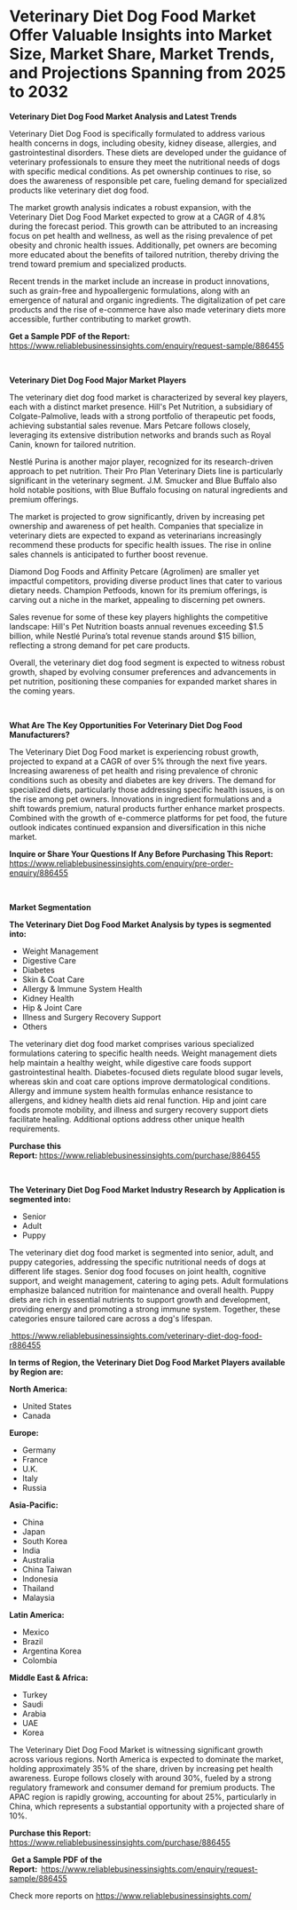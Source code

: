 <p><h1>Veterinary Diet Dog Food Market Offer Valuable Insights into Market Size, Market Share, Market Trends, and Projections Spanning from 2025 to 2032</h1></p><p><strong>Veterinary Diet Dog Food Market Analysis and Latest Trends</strong></p>
<p><p>Veterinary Diet Dog Food is specifically formulated to address various health concerns in dogs, including obesity, kidney disease, allergies, and gastrointestinal disorders. These diets are developed under the guidance of veterinary professionals to ensure they meet the nutritional needs of dogs with specific medical conditions. As pet ownership continues to rise, so does the awareness of responsible pet care, fueling demand for specialized products like veterinary diet dog food.</p><p>The market growth analysis indicates a robust expansion, with the Veterinary Diet Dog Food Market expected to grow at a CAGR of 4.8% during the forecast period. This growth can be attributed to an increasing focus on pet health and wellness, as well as the rising prevalence of pet obesity and chronic health issues. Additionally, pet owners are becoming more educated about the benefits of tailored nutrition, thereby driving the trend toward premium and specialized products.</p><p>Recent trends in the market include an increase in product innovations, such as grain-free and hypoallergenic formulations, along with an emergence of natural and organic ingredients. The digitalization of pet care products and the rise of e-commerce have also made veterinary diets more accessible, further contributing to market growth.</p></p>
<p><strong>Get a Sample PDF of the Report:&nbsp;</strong> <a href="https://www.reliablebusinessinsights.com/enquiry/request-sample/886455?utm_campaign=2330&utm_medium=2&utm_source=Github&utm_content=ia&utm_term=14022025&utm_id=veterinary-diet-dog-food">https://www.reliablebusinessinsights.com/enquiry/request-sample/886455</a></p>
<p>&nbsp;</p>
<p><strong>Veterinary Diet Dog Food Major Market Players</strong></p>
<p><p>The veterinary diet dog food market is characterized by several key players, each with a distinct market presence. Hill's Pet Nutrition, a subsidiary of Colgate-Palmolive, leads with a strong portfolio of therapeutic pet foods, achieving substantial sales revenue. Mars Petcare follows closely, leveraging its extensive distribution networks and brands such as Royal Canin, known for tailored nutrition.</p><p>Nestlé Purina is another major player, recognized for its research-driven approach to pet nutrition. Their Pro Plan Veterinary Diets line is particularly significant in the veterinary segment. J.M. Smucker and Blue Buffalo also hold notable positions, with Blue Buffalo focusing on natural ingredients and premium offerings.</p><p>The market is projected to grow significantly, driven by increasing pet ownership and awareness of pet health. Companies that specialize in veterinary diets are expected to expand as veterinarians increasingly recommend these products for specific health issues. The rise in online sales channels is anticipated to further boost revenue.</p><p>Diamond Dog Foods and Affinity Petcare (Agrolimen) are smaller yet impactful competitors, providing diverse product lines that cater to various dietary needs. Champion Petfoods, known for its premium offerings, is carving out a niche in the market, appealing to discerning pet owners.</p><p>Sales revenue for some of these key players highlights the competitive landscape: Hill's Pet Nutrition boasts annual revenues exceeding $1.5 billion, while Nestlé Purina’s total revenue stands around $15 billion, reflecting a strong demand for pet care products.</p><p>Overall, the veterinary diet dog food segment is expected to witness robust growth, shaped by evolving consumer preferences and advancements in pet nutrition, positioning these companies for expanded market shares in the coming years.</p></p>
<p>&nbsp;</p>
<p><strong>What Are The Key Opportunities For Veterinary Diet Dog Food Manufacturers?</strong></p>
<p><p>The Veterinary Diet Dog Food market is experiencing robust growth, projected to expand at a CAGR of over 5% through the next five years. Increasing awareness of pet health and rising prevalence of chronic conditions such as obesity and diabetes are key drivers. The demand for specialized diets, particularly those addressing specific health issues, is on the rise among pet owners. Innovations in ingredient formulations and a shift towards premium, natural products further enhance market prospects. Combined with the growth of e-commerce platforms for pet food, the future outlook indicates continued expansion and diversification in this niche market.</p></p>
<p><strong>Inquire or Share Your Questions If Any Before Purchasing This Report:</strong> <a href="https://www.reliablebusinessinsights.com/enquiry/pre-order-enquiry/886455?utm_campaign=2330&utm_medium=2&utm_source=Github&utm_content=ia&utm_term=14022025&utm_id=veterinary-diet-dog-food">https://www.reliablebusinessinsights.com/enquiry/pre-order-enquiry/886455</a></p>
<p>&nbsp;</p>
<p><strong>Market Segmentation</strong></p>
<p><strong>The Veterinary Diet Dog Food Market Analysis by types is segmented into:</strong></p>
<p><ul><li>Weight Management</li><li>Digestive Care</li><li>Diabetes</li><li>Skin & Coat Care</li><li>Allergy & Immune System Health</li><li>Kidney Health</li><li>Hip & Joint Care</li><li>Illness and Surgery Recovery Support</li><li>Others</li></ul></p>
<p><p>The veterinary diet dog food market comprises various specialized formulations catering to specific health needs. Weight management diets help maintain a healthy weight, while digestive care foods support gastrointestinal health. Diabetes-focused diets regulate blood sugar levels, whereas skin and coat care options improve dermatological conditions. Allergy and immune system health formulas enhance resistance to allergens, and kidney health diets aid renal function. Hip and joint care foods promote mobility, and illness and surgery recovery support diets facilitate healing. Additional options address other unique health requirements.</p></p>
<p><strong>Purchase this Report:&nbsp;</strong><a href="https://www.reliablebusinessinsights.com/purchase/886455?utm_campaign=2330&utm_medium=2&utm_source=Github&utm_content=ia&utm_term=14022025&utm_id=veterinary-diet-dog-food">https://www.reliablebusinessinsights.com/purchase/886455</a></p>
<p>&nbsp;</p>
<p><strong>The Veterinary Diet Dog Food Market Industry Research by Application is segmented into:</strong></p>
<p><ul><li>Senior</li><li>Adult</li><li>Puppy</li></ul></p>
<p><p>The veterinary diet dog food market is segmented into senior, adult, and puppy categories, addressing the specific nutritional needs of dogs at different life stages. Senior dog food focuses on joint health, cognitive support, and weight management, catering to aging pets. Adult formulations emphasize balanced nutrition for maintenance and overall health. Puppy diets are rich in essential nutrients to support growth and development, providing energy and promoting a strong immune system. Together, these categories ensure tailored care across a dog's lifespan.</p></p>
<p><a href="https://www.reliablebusinessinsights.com/veterinary-diet-dog-food-r886455?utm_campaign=2330&utm_medium=2&utm_source=Github&utm_content=ia&utm_term=14022025&utm_id=veterinary-diet-dog-food">&nbsp;https://www.reliablebusinessinsights.com/veterinary-diet-dog-food-r886455</a></p>
<p><strong>In terms of Region, the Veterinary Diet Dog Food Market Players available by Region are:</strong></p>
<p>
    <p> <strong> North America: </strong>
        <ul>
            <li>United States</li>
            <li>Canada</li>
        </ul>
        </p> 
    <p> <strong> Europe: </strong>
        <ul>
            <li>Germany</li>
            <li>France</li>
            <li>U.K.</li>
            <li>Italy</li>
            <li>Russia</li>
        </ul>
        </p> 
    <p> <strong> Asia-Pacific: </strong>
        <ul>
            <li>China</li>
            <li>Japan</li>
            <li>South Korea</li>
            <li>India</li>
            <li>Australia</li>
            <li>China Taiwan</li>
            <li>Indonesia</li>
            <li>Thailand</li>
            <li>Malaysia</li>
        </ul>
        </p> 
    <p> <strong> Latin America: </strong>
        <ul>
            <li>Mexico</li>
            <li>Brazil</li>
            <li>Argentina Korea</li>
            <li>Colombia</li>
        </ul>
        </p> 
    <p> <strong> Middle East & Africa: </strong>
        <ul>
            <li>Turkey</li>
            <li>Saudi</li>
            <li>Arabia</li>
            <li>UAE</li>
            <li>Korea</li>
        </ul>
    </p>
    </p>
<p><p>The Veterinary Diet Dog Food Market is witnessing significant growth across various regions. North America is expected to dominate the market, holding approximately 35% of the share, driven by increasing pet health awareness. Europe follows closely with around 30%, fueled by a strong regulatory framework and consumer demand for premium products. The APAC region is rapidly growing, accounting for about 25%, particularly in China, which represents a substantial opportunity with a projected share of 10%.</p></p>
<p><strong>Purchase this Report: </strong><a href="https://www.reliablebusinessinsights.com/purchase/886455?utm_campaign=2330&utm_medium=2&utm_source=Github&utm_content=ia&utm_term=14022025&utm_id=veterinary-diet-dog-food">https://www.reliablebusinessinsights.com/purchase/886455</a></p>
<p>&nbsp;<strong>Get a Sample PDF of the Report:&nbsp;&nbsp;</strong><a href="https://www.reliablebusinessinsights.com/enquiry/request-sample/886455?utm_campaign=2330&utm_medium=2&utm_source=Github&utm_content=ia&utm_term=14022025&utm_id=veterinary-diet-dog-food">https://www.reliablebusinessinsights.com/enquiry/request-sample/886455</a></p>
<p><strong></strong></p>
<p>Check more reports on <a href="https://www.reliablebusinessinsights.com/?utm_campaign=2330&utm_medium=2&utm_source=Github&utm_content=ia&utm_term=14022025&utm_id=veterinary-diet-dog-food">https://www.reliablebusinessinsights.com/</a></p>